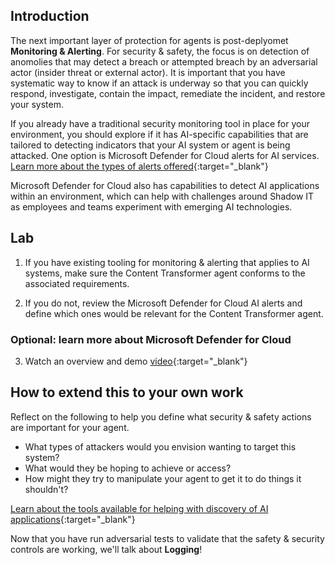 ## Introduction

The next important layer of protection for agents is post-deplyomet **Monitoring & Alerting**. For security & safety, the focus is on detection of anomolies that may detect a breach or attempted breach by an adversarial actor (insider threat or external actor). It is important that you have systematic way to know if an attack is underway so that you can quickly respond, investigate, contain the impact, remediate the incident, and restore your system. 

If you already have a traditional security monitoring tool in place for your environment, you should explore if it has AI-specific capabilities that are tailored to detecting indicators that your AI system or agent is being attacked. One option is Microsoft Defender for Cloud alerts for AI services. [Learn more about the types of alerts offered](https://learn.microsoft.com/en-us/azure/defender-for-cloud/alerts-ai-workloads){:target="_blank"}

Microsoft Defender for Cloud also has capabilities to  detect AI applications within an environment, which can help with challenges around Shadow IT as employees and teams experiment with emerging AI technologies. 

## Lab

1. If you have existing tooling for monitoring & alerting that applies to AI systems, make sure the Content Transformer agent conforms to the associated requirements.

2. If you do not, review the Microsoft Defender for Cloud AI alerts and define which ones would be relevant for the Content Transformer agent.


### Optional: learn more about Microsoft Defender for Cloud

3. Watch an overview and demo [video](https://www.youtube.com/live/qHi27tD73pI?feature=shared){:target="_blank"}


## How to extend this to your own work

Reflect on the following to help you define what security & safety actions are important for your agent.

- What types of attackers would you envision wanting to target this system? 
- What would they be hoping to achieve or access?
- How might they try to manipulate your agent to get it to do things it shouldn't?

[Learn about the tools available for helping with discovery of AI applications](https://learn.microsoft.com/en-us/security/security-for-ai/discover){:target="_blank"}


Now that you have run adversarial tests to validate that the safety & security controls are working, we'll talk about **Logging**!